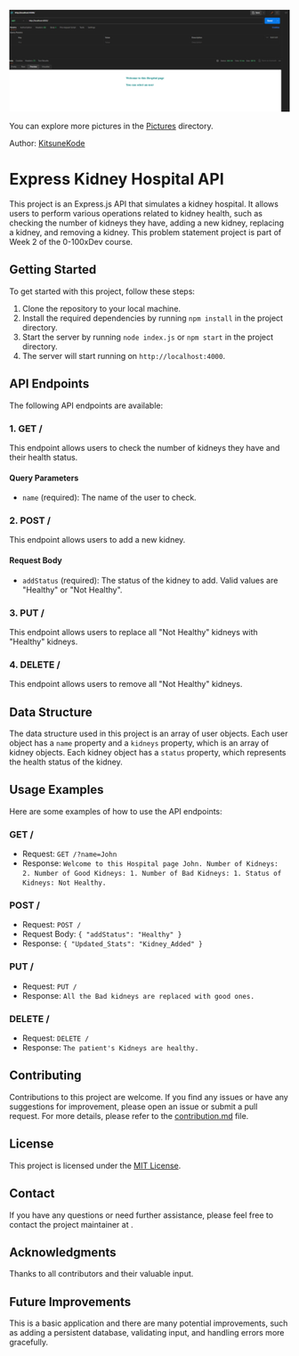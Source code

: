 
![Express Kidney Hospital API](./Pictures/Homepage.png)

You can explore more pictures in the [Pictures](./Pictures) directory.

Author: [KitsuneKode](https://github.com/KitsuneKode)

# Express Kidney Hospital API

This project is an Express.js API that simulates a kidney hospital. It allows users to perform various operations related to kidney health, such as checking the number of kidneys they have, adding a new kidney, replacing a kidney, and removing a kidney. This problem statement project is part of Week 2 of the 0-100xDev course.

## Getting Started

To get started with this project, follow these steps:

1. Clone the repository to your local machine.
2. Install the required dependencies by running `npm install` in the project directory.
3. Start the server by running `node index.js` or `npm start` in the project directory.
4. The server will start running on `http://localhost:4000`.

## API Endpoints

The following API endpoints are available:

### 1. GET /

This endpoint allows users to check the number of kidneys they have and their health status.

#### Query Parameters

- `name` (required): The name of the user to check.

### 2. POST /

This endpoint allows users to add a new kidney.

#### Request Body

- `addStatus` (required): The status of the kidney to add. Valid values are "Healthy" or "Not Healthy".

### 3. PUT /

This endpoint allows users to replace all "Not Healthy" kidneys with "Healthy" kidneys.

### 4. DELETE /

This endpoint allows users to remove all "Not Healthy" kidneys.

## Data Structure

The data structure used in this project is an array of user objects. Each user object has a `name` property and a `kidneys` property, which is an array of kidney objects. Each kidney object has a `status` property, which represents the health status of the kidney.

## Usage Examples

Here are some examples of how to use the API endpoints:

### GET /

- Request: `GET /?name=John`
- Response: `Welcome to this Hospital page John. Number of Kidneys: 2. Number of Good Kidneys: 1. Number of Bad Kidneys: 1. Status of Kidneys: Not Healthy.`

### POST /

- Request: `POST /`
- Request Body: `{ "addStatus": "Healthy" }`
- Response: `{ "Updated_Stats": "Kidney_Added" }`

### PUT /

- Request: `PUT /`
- Response: `All the Bad kidneys are replaced with good ones.`

### DELETE /

- Request: `DELETE /`
- Response: `The patient's Kidneys are healthy.`

## Contributing

Contributions to this project are welcome. If you find any issues or have any suggestions for improvement, please open an issue or submit a pull request.
For more details, please refer to the [contribution.md](contribution.md) file.

## License

This project is licensed under the [MIT License](LICENSE).

## Contact

If you have any questions or need further assistance, please feel free to contact the project maintainer at [](bhuyanmanash2002@gmail.com).


## Acknowledgments

Thanks to all contributors and their valuable input.

## Future Improvements

This is a basic application and there are many potential improvements, such as adding a persistent database, validating input, and handling errors more gracefully.
